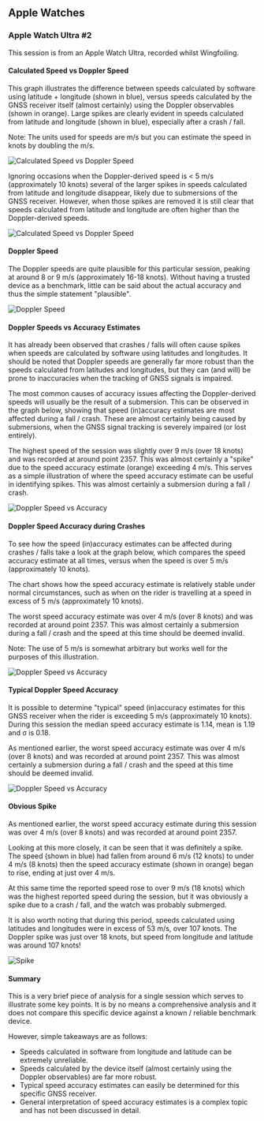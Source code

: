 ## Apple Watches

### Apple Watch Ultra #2

This session is from an Apple Watch Ultra, recorded whilst Wingfoiling.



#### Calculated Speed vs Doppler Speed

This graph illustrates the difference between speeds calculated by software using latitude + longitude (shown in blue), versus speeds calculated by the GNSS receiver itself (almost certainly) using the Doppler observables (shown in orange). Large spikes are clearly evident in speeds calculated from latitude and longitude (shown in blue), especially after a crash / fall.

Note: The units used for speeds are m/s but you can estimate the speed in knots by doubling the m/s.

![Calculated Speed vs Doppler Speed](img/cspd-dspd.png)

Ignoring occasions when the Doppler-derived speed is < 5 m/s (approximately 10 knots) several of the larger spikes in speeds calculated from latitude and longitude disappear, likely due to submersions of the GNSS receiver. However, when those spikes are removed it is still clear that speeds calculated from latitude and longitude are often higher than the Doppler-derived speeds.

![Calculated Speed vs Doppler Speed](img/cspd-dspd-5.png)



#### Doppler Speed

The Doppler speeds are quite plausible for this particular session, peaking at around 8 or 9 m/s (approximately 16-18 knots). Without having a trusted device as a benchmark, little can be said about the actual accuracy and thus the simple statement "plausible".

![Doppler Speed](img/dspd.png)



#### Doppler Speeds vs Accuracy Estimates

It has already been observed that crashes / falls will often cause spikes when speeds are calculated by software using latitudes and longitudes. It should be noted that Doppler speeds are generally far more robust than the speeds calculated from latitudes and longitudes, but they can (and will) be prone to inaccuracies when the tracking of GNSS signals is impaired.

The most common causes of accuracy issues affecting the Doppler-derived speeds will usually be the result of a submersion. This can be observed in the graph below, showing that speed (in)accuracy estimates are most affected during a fall / crash. These are almost certainly being caused by submersions, when the GNSS signal tracking is severely impaired (or lost entirely).

The highest speed of the session was slightly over 9 m/s (over 18 knots) and was recorded at around point 2357. This was almost certainly a "spike" due to the speed accuracy estimate (orange) exceeding 4 m/s. This serves as a simple illustration of where the speed accuracy estimate can be useful in identifying spikes. This was almost certainly a submersion during a fall / crash.

![Doppler Speed vs Accuracy](img/dspd-dspda.png)



#### Doppler Speed Accuracy during Crashes

To see how the speed (in)accuracy estimates can be affected during crashes / falls take a look at the graph below, which compares the speed accuracy estimate at all times, versus when the speed is over 5 m/s (approximately 10 knots).

The chart shows how the speed accuracy estimate is relatively stable under normal circumstances, such as when on the rider is travelling at a speed in excess of 5 m/s (approximately 10 knots).

The worst speed accuracy estimate was over 4 m/s (over 8 knots) and was recorded at around point 2357. This was almost certainly a submersion during a fall / crash and the speed at this time should be deemed invalid.

Note: The use of 5 m/s is somewhat arbitrary but works well for the purposes of this illustration.

![Doppler Speed vs Accuracy](img/dspda.png)



#### Typical Doppler Speed Accuracy

It is possible to determine "typical" speed (in)accuracy estimates for this GNSS receiver when the rider is exceeding 5 m/s (approximately 10 knots). During this session the median speed accuracy estimate is 1.14, mean is 1.19 and σ is 0.18.

As mentioned earlier, the worst speed accuracy estimate was over 4 m/s (over 8 knots) and was recorded at around point 2357. This was almost certainly a submersion during a fall / crash and the speed at this time should be deemed invalid.

![Doppler Speed vs Accuracy](img/dspda-5.png)



#### Obvious Spike

As mentioned earlier, the worst speed accuracy estimate during this session was over 4 m/s (over 8 knots) and was recorded at around point 2357.

Looking at this more closely, it can be seen that it was definitely a spike. The speed (shown in blue) had fallen from around 6 m/s (12 knots) to under 4 m/s (8 knots) then the speed accuracy estimate (shown in orange) began to rise, ending at just over 4 m/s.

At this same time the reported speed rose to over 9 m/s (18 knots) which was the highest reported speed during the session, but it was obviously a spike due to a crash / fall, and the watch was probably submerged.

It is also worth noting that during this period, speeds calculated using latitudes and longitudes were in excess of 53 m/s, over 107 knots. The Doppler spike was just over 18 knots, but speed from longitude and latitude was around 107 knots!

![Spike](img/spike.png)



#### Summary

This is a very brief piece of analysis for a single session which serves to illustrate some key points. It is by no means a comprehensive analysis and it does not compare this specific device against a known / reliable benchmark device.

However, simple takeaways are as follows:

- Speeds calculated in software from longitude and latitude can be extremely unreliable.
- Speeds calculated by the device itself (almost certainly using the Doppler observables) are far more robust.
- Typical speed accuracy estimates can easily be determined for this specific GNSS receiver.
- General interpretation of speed accuracy estimates is a complex topic and has not been discussed in detail.
